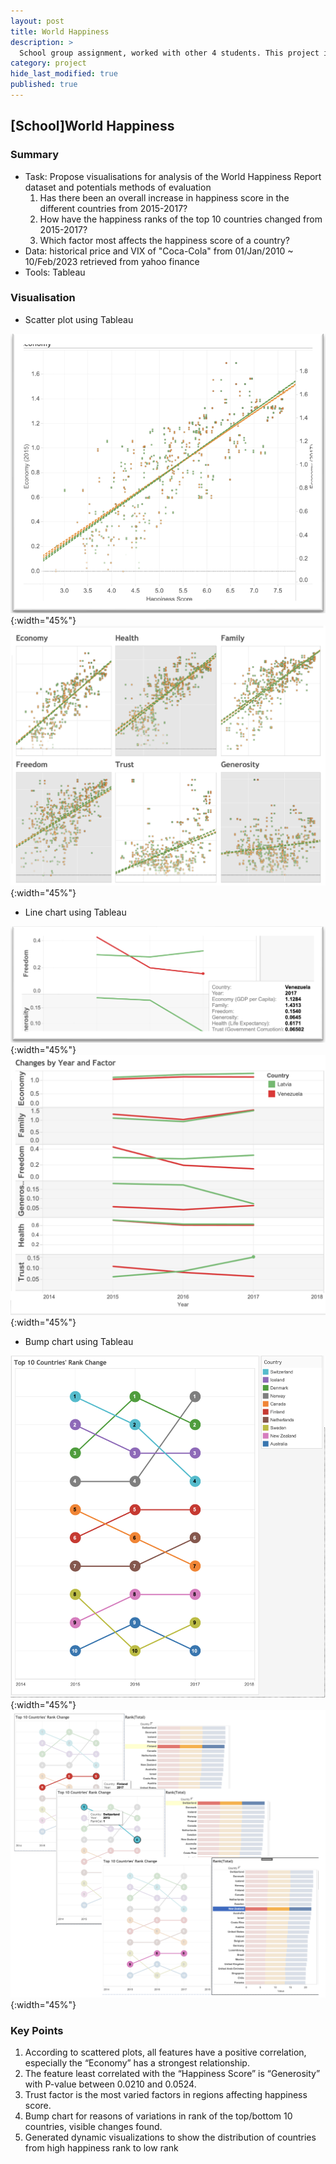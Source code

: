 ```yaml
---
layout: post
title: World Happiness
description: >
  School group assignment, worked with other 4 students. This project is based on the World Happiness report which was released in 2017 and ranks 155 countries by their levels of happiness.
category: project
hide_last_modified: true
published: true
---
```

## [School]World Happiness

### Summary
* Task: Propose visualisations for analysis of the World Happiness Report dataset and potentials methods of evaluation
  1. Has there been an overall increase in happiness score in the different countries from 2015-2017?
  2. How have the happiness ranks of the top 10 countries changed from 2015-2017?
  3. Which factor most affects the happiness score of a country?
* Data: historical price and VIX of "Coca-Cola" from 01/Jan/2010 ~ 10/Feb/2023 retrieved from yahoo finance
* Tools: Tableau

### Visualisation
* Scatter plot using Tableau

![Sca01](/assets/img/post/project/WH-ScatterPlot01.png){:width="45%"}
![Sca02](/assets/img/post/project/WH-ScatterPlot02.png){:width="45%"}

* Line chart using Tableau

![Lin01](/assets/img/post/project/WH-LineChart01.png){:width="45%"}
![Lin02](/assets/img/post/project/WH-LineChart02.png){:width="45%"}

* Bump chart using Tableau

![Bum01](/assets/img/post/project/WH-BumpChart01.png){:width="45%"}
![Bum02](/assets/img/post/project/WH-BumpChart02.png){:width="45%"}

### Key Points
1. According to scattered plots, all features have a positive correlation, especially the “Economy” has a strongest relationship.
2. The feature least correlated with the “Happiness Score” is “Generosity” with P-value between 0.0210 and 0.0524.
3. Trust factor is the most varied factors in regions affecting happiness score.
4. Bump chart for reasons of variations in rank of the top/bottom 10 countries, visible changes found. 
5. Generated dynamic visualizations to show the distribution of countries from high happiness rank to low rank 
